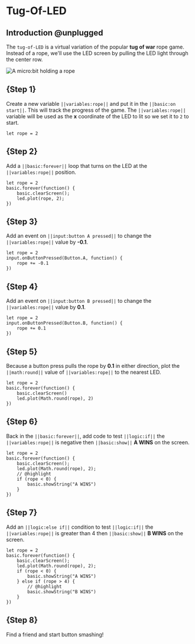 # Tug-Of-LED

## Introduction @unplugged

The ``tug-of-LED`` is a virtual variation of the popular **tug of war** rope game.
Instead of a rope, we'll use the LED screen by pulling the LED light through the center row.

![A micro:bit holding a rope](/static/mb/projects/tug-of-led.png)

## {Step 1}

Create a new variable ``||variables:rope||`` and put it in the ``||basic:on start||``. This will
track the progress of the game. The ``||variables:rope||`` variable will be used as the **x**
coordinate of the LED to lit so we set it to ``2`` to start.

```blocks
let rope = 2
```

## {Step 2}

Add a ``||basic:forever||`` loop that turns on the LED at the ``||variables:rope||`` position.

```blocks
let rope = 2
basic.forever(function() {
    basic.clearScreen();
    led.plot(rope, 2);
})
```

## {Step 3}

Add an event on ``||input:button A pressed||`` to change the ``||variables:rope||`` value by **-0.1**.

```blocks
let rope = 2
input.onButtonPressed(Button.A, function() {
    rope += -0.1
})
```

## {Step 4}

Add an event on ``||input:button B pressed||`` to change the ``||variables:rope||`` value by **0.1**.

```blocks
let rope = 2
input.onButtonPressed(Button.B, function() {
    rope += 0.1
})
```
## {Step 5}

Because a button press pulls the rope by **0.1** in either direction, plot the ``||math:round||`` value of ``||variables:rope||`` to the nearest LED.

```blocks
let rope = 2
basic.forever(function() {
    basic.clearScreen()
    led.plot(Math.round(rope), 2)
})
```

## {Step 6}

Back in the ``||basic:forever||``, add code to test ``||logic:if||`` the ``||variables:rope||`` is negative
then ``||basic:show||`` **A WINS** on the screen.

```blocks
let rope = 2
basic.forever(function() {
    basic.clearScreen();
    led.plot(Math.round(rope), 2);
    // @highlight
    if (rope < 0) {
        basic.showString("A WINS")
    }
})
```

## {Step 7}

Add an ``||logic:else if||`` condition to test ``||logic:if||`` the ``||variables:rope||`` is greater than 4
then ``||basic:show||`` **B WINS** on the screen.

```blocks
let rope = 2
basic.forever(function() {
    basic.clearScreen();
    led.plot(Math.round(rope), 2);
    if (rope < 0) {
        basic.showString("A WINS")
    } else if (rope > 4) {
        // @highlight
        basic.showString("B WINS")
    }
})
```

## {Step 8}

Find a friend and start button smashing!
